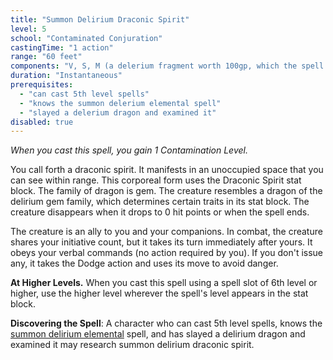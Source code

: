 ```yaml
---
title: "Summon Delirium Draconic Spirit"
level: 5
school: "Contaminated Conjuration"
castingTime: "1 action"
range: "60 feet"
components: "V, S, M (a delerium fragment worth 100gp, which the spell consumes)"
duration: "Instantaneous"
prerequisites:
  - "can cast 5th level spells"
  - "knows the summon delerium elemental spell"
  - "slayed a delerium dragon and examined it"
disabled: true
---
```


_When you cast this spell, you gain 1 Contamination Level._

You call forth a draconic spirit. It manifests in an unoccupied space that you can see within range. This corporeal form uses the Draconic Spirit stat block. The family of dragon is gem. The creature resembles a dragon of the delirium gem family, which determines certain traits in its stat block. The creature disappears when it drops to 0 hit points or when the spell ends.

The creature is an ally to you and your companions. In combat, the creature shares your initiative count, but it takes its turn immediately after yours. It obeys your verbal commands (no action required by you). If you don't issue any, it takes the Dodge action and uses its move to avoid danger.

**At Higher Levels.** When you cast this spell using a spell slot of 6th level or higher, use the higher level wherever the spell's level appears in the stat block.

**Discovering the Spell**: A character who can cast 5th level spells, knows the [summon delirium elemental](/spells/summonDeliriumElemental) spell, and has slayed a delirium dragon and examined it may research summon delirium draconic spirit.
